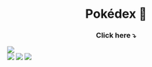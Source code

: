 <h1 align="center">Pokédex 📼</h1>
   
<h3 align="center">Click here ⤵️</h3>   
<a href="https://projects-gustavo.github.io/pokedex/"><img src="https://cdn.discordapp.com/attachments/876799799255531523/1005544361653710951/pokedex.png"></a>
<div inline:block>
    <img src="https://img.shields.io/badge/html5-%23E34F26.svg?style=for-the-badge&logo=html5&logoColor=white" />
    <img src="https://img.shields.io/badge/css3-%231572B6.svg?style=for-the-badge&logo=css3&logoColor=white" />
    <img src="https://img.shields.io/badge/javascript-%23323330.svg?style=for-the-badge&logo=javascript&logoColor=%23F7DF1E" />
</div>
